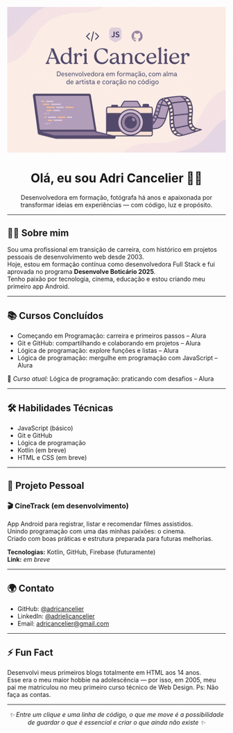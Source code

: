 <p align="center">
  <img src="./capa.png" alt="Capa do perfil" />
</p>

<h1 align="center">Olá, eu sou Adri Cancelier 👩‍💻</h1>

<p align="center">
Desenvolvedora em formação, fotógrafa há anos e apaixonada por transformar ideias em experiências — com código, luz e propósito.
</p>

---

## 👩‍💻 Sobre mim

Sou uma profissional em transição de carreira, com histórico em projetos pessoais de desenvolvimento web desde 2003.  
Hoje, estou em formação contínua como desenvolvedora Full Stack e fui aprovada no programa **Desenvolve Boticário 2025**.  
Tenho paixão por tecnologia, cinema, educação e estou criando meu primeiro app Android.

---

## 📚 Cursos Concluídos

- Começando em Programação: carreira e primeiros passos – Alura  
- Git e GitHub: compartilhando e colaborando em projetos – Alura  
- Lógica de programação: explore funções e listas – Alura  
- Lógica de programação: mergulhe em programação com JavaScript – Alura  

🎯 *Curso atual:* Lógica de programação: praticando com desafios – Alura

---

## 🛠️ Habilidades Técnicas

- JavaScript (básico)  
- Git e GitHub  
- Lógica de programação  
- Kotlin (em breve)  
- HTML e CSS (em breve)

---

## 📱 Projeto Pessoal

### 🎬 CineTrack (em desenvolvimento)

App Android para registrar, listar e recomendar filmes assistidos.  
Unindo programação com uma das minhas paixões: o cinema.  
Criado com boas práticas e estrutura preparada para futuras melhorias.

**Tecnologias:** Kotlin, GitHub, Firebase (futuramente)  
**Link:** *em breve*

---

## 🌍 Contato

- GitHub: [@adricancelier](https://github.com/adricancelier)  
- LinkedIn: [@adrielicancelier](https://www.linkedin.com/in/adrielicancelier)  
- Email: [adricancelier@gmail.com](mailto:adricancelier@gmail.com)

---

## ⚡ Fun Fact

Desenvolvi meus primeiros blogs totalmente em HTML aos 14 anos.  
Esse era o meu maior hobbie na adolescência — por isso, em 2005, meu pai me matriculou no meu primeiro curso técnico de Web Design. Ps: Não faça as contas.

---

<p align="center">
  <em>✨ Entre um clique e uma linha de código, o que me move é a possibilidade de guardar o que é essencial e criar o que ainda não existe ✨</em>
</p>
